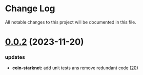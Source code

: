 
# Change Log

All notable changes to this project will be documented in this file.

# [0.0.2](https://github.com/okx/go-wallet-sdk) (2023-11-20)

### updates

- **coin-starknet:** add unit tests ans remove redundant code ([20](https://github.com/okx/go-wallet-sdk/pull/20))
